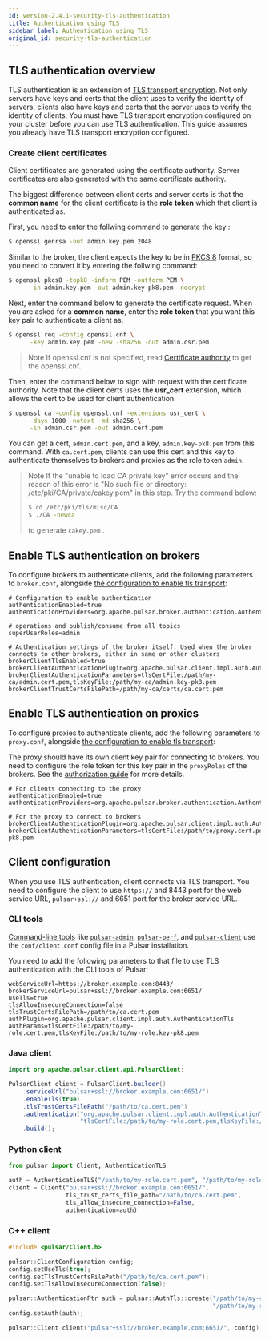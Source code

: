```yaml
---
id: version-2.4.1-security-tls-authentication
title: Authentication using TLS
sidebar_label: Authentication using TLS
original_id: security-tls-authentication
---
```


## TLS authentication overview

TLS authentication is an extension of [TLS transport encryption](security-tls-transport.md). Not only servers have keys and certs that the client uses to verify the identity of servers, clients also have keys and certs that the server uses to verify the identity of clients. You must have TLS transport encryption configured on your cluster before you can use TLS authentication. This guide assumes you already have TLS transport encryption configured.

### Create client certificates

Client certificates are generated using the certificate authority. Server certificates are also generated with the same certificate authority.

The biggest difference between client certs and server certs is that the **common name** for the client certificate is the **role token** which that client is authenticated as.

First, you need to enter the follwing command to generate the key :

```bash
$ openssl genrsa -out admin.key.pem 2048
```

Similar to the broker, the client expects the key to be in [PKCS 8](https://en.wikipedia.org/wiki/PKCS_8) format, so you need to convert it by entering the follwing command:

```bash
$ openssl pkcs8 -topk8 -inform PEM -outform PEM \
      -in admin.key.pem -out admin.key-pk8.pem -nocrypt
```

Next, enter the command below to generate the certificate request. When you are asked for a **common name**, enter the **role token** that you want this key pair to authenticate a client as.

```bash
$ openssl req -config openssl.cnf \
      -key admin.key.pem -new -sha256 -out admin.csr.pem
```
> Note
> If openssl.cnf is not specified, read [Certificate authority](http://pulsar.apache.org/docs/en/security-tls-transport/#certificate-authority) to get the openssl.cnf.

Then, enter the command below to sign with request with the certificate authority. Note that the client certs uses the **usr_cert** extension, which allows the cert to be used for client authentication.

```bash
$ openssl ca -config openssl.cnf -extensions usr_cert \
      -days 1000 -notext -md sha256 \
      -in admin.csr.pem -out admin.cert.pem
```

You can get a cert, `admin.cert.pem`, and a key, `admin.key-pk8.pem` from this command. With `ca.cert.pem`, clients can use this cert and this key to authenticate themselves to brokers and proxies as the role token ``admin``.

> Note
> If the "unable to load CA private key" error occurs and the reason of this error is "No such file or directory: /etc/pki/CA/private/cakey.pem" in this step. Try the command below:
>
> ```bash
> $ cd /etc/pki/tls/misc/CA
> $ ./CA -newca
> ```
>
> to generate `cakey.pem` .

## Enable TLS authentication on brokers

To configure brokers to authenticate clients, add the following parameters to `broker.conf`, alongside [the configuration to enable tls transport](security-tls-transport.md#broker-configuration):

```properties
# Configuration to enable authentication
authenticationEnabled=true
authenticationProviders=org.apache.pulsar.broker.authentication.AuthenticationProviderTls

# operations and publish/consume from all topics
superUserRoles=admin

# Authentication settings of the broker itself. Used when the broker connects to other brokers, either in same or other clusters
brokerClientTlsEnabled=true
brokerClientAuthenticationPlugin=org.apache.pulsar.client.impl.auth.AuthenticationTls
brokerClientAuthenticationParameters=tlsCertFile:/path/my-ca/admin.cert.pem,tlsKeyFile:/path/my-ca/admin.key-pk8.pem
brokerClientTrustCertsFilePath=/path/my-ca/certs/ca.cert.pem
```

## Enable TLS authentication on proxies

To configure proxies to authenticate clients, add the following parameters to `proxy.conf`, alongside [the configuration to enable tls transport](security-tls-transport.md#proxy-configuration):

The proxy should have its own client key pair for connecting to brokers. You need to configure the role token for this key pair in the ``proxyRoles`` of the brokers. See the [authorization guide](security-authorization.md) for more details.

```properties
# For clients connecting to the proxy
authenticationEnabled=true
authenticationProviders=org.apache.pulsar.broker.authentication.AuthenticationProviderTls

# For the proxy to connect to brokers
brokerClientAuthenticationPlugin=org.apache.pulsar.client.impl.auth.AuthenticationTls
brokerClientAuthenticationParameters=tlsCertFile:/path/to/proxy.cert.pem,tlsKeyFile:/path/to/proxy.key-pk8.pem
```

## Client configuration

When you use TLS authentication, client connects via TLS transport. You need to configure the client to use ```https://``` and 8443 port for the web service URL, ```pulsar+ssl://``` and 6651 port for the broker service URL.

### CLI tools

[Command-line tools](reference-cli-tools.md) like [`pulsar-admin`](reference-pulsar-admin.md), [`pulsar-perf`](reference-cli-tools.md#pulsar-perf), and [`pulsar-client`](reference-cli-tools.md#pulsar-client) use the `conf/client.conf` config file in a Pulsar installation.

You need to add the following parameters to that file to use TLS authentication with the CLI tools of Pulsar:

```properties
webServiceUrl=https://broker.example.com:8443/
brokerServiceUrl=pulsar+ssl://broker.example.com:6651/
useTls=true
tlsAllowInsecureConnection=false
tlsTrustCertsFilePath=/path/to/ca.cert.pem
authPlugin=org.apache.pulsar.client.impl.auth.AuthenticationTls
authParams=tlsCertFile:/path/to/my-role.cert.pem,tlsKeyFile:/path/to/my-role.key-pk8.pem
```

### Java client

```java
import org.apache.pulsar.client.api.PulsarClient;

PulsarClient client = PulsarClient.builder()
    .serviceUrl("pulsar+ssl://broker.example.com:6651/")
    .enableTls(true)
    .tlsTrustCertsFilePath("/path/to/ca.cert.pem")
    .authentication("org.apache.pulsar.client.impl.auth.AuthenticationTls",
                    "tlsCertFile:/path/to/my-role.cert.pem,tlsKeyFile:/path/to/my-role.key-pk8.pem")
    .build();
```

### Python client

```python
from pulsar import Client, AuthenticationTLS

auth = AuthenticationTLS("/path/to/my-role.cert.pem", "/path/to/my-role.key-pk8.pem")
client = Client("pulsar+ssl://broker.example.com:6651/",
                tls_trust_certs_file_path="/path/to/ca.cert.pem",
                tls_allow_insecure_connection=False,
				authentication=auth)
```

### C++ client

```c++
#include <pulsar/Client.h>

pulsar::ClientConfiguration config;
config.setUseTls(true);
config.setTlsTrustCertsFilePath("/path/to/ca.cert.pem");
config.setTlsAllowInsecureConnection(false);

pulsar::AuthenticationPtr auth = pulsar::AuthTls::create("/path/to/my-role.cert.pem",
                                                         "/path/to/my-role.key-pk8.pem")
config.setAuth(auth);

pulsar::Client client("pulsar+ssl://broker.example.com:6651/", config);
```
